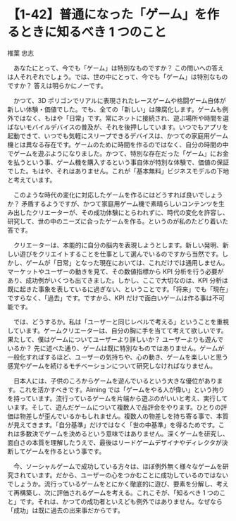 # 【1-42】普通になった「ゲーム」を作るときに知るべき 1 つのこと

<div class="author">椎葉 忠志</div>

　あなたにとって、今でも「ゲーム」は特別なものですか？ この問いへの答えは人それぞれでしょう。では、世の中にとって、今でも「ゲーム」は特別なものですか？ 答えは明らかにノーです。

　かつて、3D ポリゴンでリアルに表現されたレースゲームや格闘ゲーム自体が新しい体験・価値でした。でも、全ての「新しい」は陳腐化します。ゲームも例外ではなく、もはや「日常」です。常にネットに接続され、遊ぶ場所や時間を選ばないモバイルデバイスの普及が、それを後押ししています。いつでもアプリを起動できて、いつでも気軽にスリープできるデバイスは、かつての家庭用ゲーム機とは異なる存在です。ゲームのために時間を作るのではなく、自分の時間の中でゲームを遊ぶようになりました。かつて、特別な存在だった「ゲーム」にお金を払うという事、ゲーム機を購入するという事自体が特別な体験で、価値の保証でした。もはや、それはありません。これが「基本無料」ビジネスモデルの下地と考えています。

　このような時代の変化に対応したゲームを作るにはどうすれば良いでしょうか？ 矛盾するようですが、かつて家庭用ゲーム機で素晴らしいコンテンツを生み出したクリエーターが、その成功体験にとらわれずに、時代の変化を許容し、研究して、世の中のニーズに合ったゲームを作る。というのが私のたどり着いた答です。

　クリエーターは、本能的に自分の脳内を表現しようとします。新しい発明、新しい遊びをクリエイトすることを仕事として選んでいるのですから当然です。しかし、ゲームが「日常」となった現在においては、これだけでは通用しません。マーケットやユーザーの動きを見て、その数値指標から KPI 分析を行う必要があり、成功例がいくつも出てきました。しかし、ここで大切なのは、KPI 分析は既に起きた事象を表しているに過ぎない、ということです。「将来」でも「現在」ですらなく、「過去」です。ですから、KPI だけで面白いゲームは作る事は不可能です。

　では、どうするか。私は「ユーザーと同じレベルで考える」ということを重視しています。ゲームクリエーターは、自分の胸に手を当てて考えて欲しいです。果たして、僕はゲームについてユーザーより詳しいか？ ユーザーよりも遊んでいるか？ 先に述べた通り、ゲームは既に特別なものではありません。ゲームが一般化すればするほど、ユーザーの気持ちや、心の動き、ゲームを楽しいと思う感覚やゲームを続けるモチベーションについて研究しなければなりません。

　日本人には、子供のころからゲームを遊んでいるという大きな優位があります。これを活かすべきです。Aiming では「ゲームをやる人が偉い」という拘りを持っています。流行っているゲームを片端から遊ぶのがいいと考え、実行しています。そして、遊んだゲームについて複数人で品評会をやります。ひとりの評価は物差しが歪んでいるかもしれません。複数人の物差しを持ち寄る事で、本質が見えてきます。「自分基準」だけではなく「世の中基準」を得るためです。これは多数決でゲームを決めるという意味ではありません。深くゲームを研究し、面白さの本質を理解したうえで、最後はリードゲームデザイナやディレクタが決断してゲームを作るという事です。

　今、ソーシャルゲームで成功している方々は、ほぼ例外無く様々なゲームを研究されています。だから、ユーザーの心をつかむことに成功しているのではないでしょうか。流行っているゲームをとにかく徹底的に遊び、要素を分解し、考えて再構築し、次に評価されるゲームを考える。これこそが、「知るべき 1 つのこと」です。それは、かつての成功者といえども例外ではありません。なぜなら「成功」は既に過去の出来事だからです。
